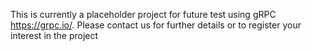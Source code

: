 This is currently a placeholder project for future test using gRPC https://grpc.io/. Please contact us for further details or to register your interest in the project
